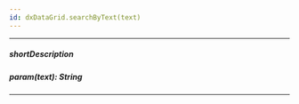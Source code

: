 ```yaml
---
id: dxDataGrid.searchByText(text)
---
```

---
##### shortDescription
<!-- Description goes here -->

##### param(text): String
<!-- Description goes here -->

---
<!-- Description goes here -->